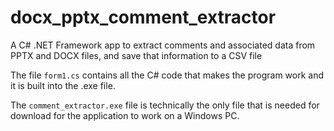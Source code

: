 # docx_pptx_comment_extractor
A C# .NET Framework app to extract comments and associated data from PPTX and DOCX files, and save that information to a CSV file

The file `form1.cs` contains all the C# code that makes the program work and it is built into the .exe file.

The `comment_extractor.exe` file is technically the only file that is needed for download for the application to work on a Windows PC.
